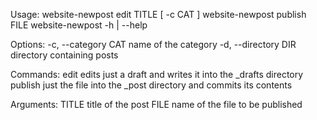Usage:
    website-newpost edit TITLE [ -c CAT ]
    website-newpost publish FILE
    website-newpost -h | --help

Options:
    -c, --category CAT      name of the category
    -d, --directory DIR     directory containing posts

Commands:
    edit                    edits just a draft and writes it into the _drafts directory
    publish                 just the file into the _post directory and commits its contents

Arguments:
    TITLE                   title of the post
    FILE                    name of the file to be published
